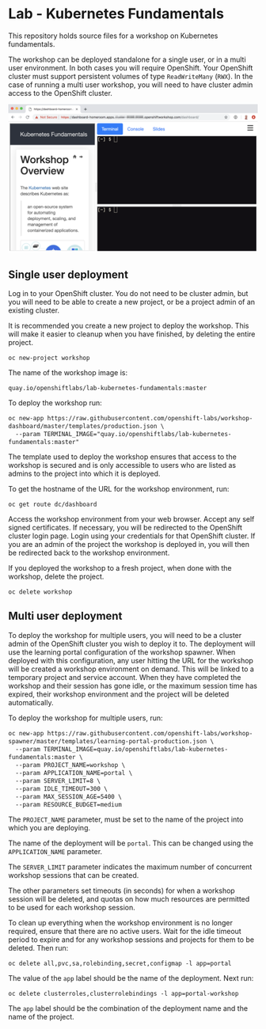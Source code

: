 Lab - Kubernetes Fundamentals
=============================

This repository holds source files for a workshop on Kubernetes fundamentals.

The workshop can be deployed standalone for a single user, or in a multi user environment. In both cases you will require OpenShift. Your OpenShift cluster must support persistent volumes of type ``ReadWriteMany`` (``RWX``). In the case of running a multi user workshop, you will need to have cluster admin access to the OpenShift cluster.

![](terminal.png)

Single user deployment
----------------------

Log in to your OpenShift cluster. You do not need to be cluster admin, but you will need to be able to create a new project, or be a project admin of an existing cluster.

It is recommended you create a new project to deploy the workshop. This will make it easier to cleanup when you have finished, by deleting the entire project.

```
oc new-project workshop
```

The name of the workshop image is:

```
quay.io/openshiftlabs/lab-kubernetes-fundamentals:master
```

To deploy the workshop run:

```
oc new-app https://raw.githubusercontent.com/openshift-labs/workshop-dashboard/master/templates/production.json \
  --param TERMINAL_IMAGE="quay.io/openshiftlabs/lab-kubernetes-fundamentals:master"
```

The template used to deploy the workshop ensures that access to the workshop is secured and is only accessible to users who are listed as admins to the project into which it is deployed.

To get the hostname of the URL for the workshop environment, run:

```
oc get route dc/dashboard
```

Access the workshop environment from your web browser. Accept any self signed certificates. If necessary, you will be redirected to the OpenShift cluster login page. Login using your credentials for that OpenShift cluster. If you are an admin of the project the workshop is deployed in, you will then be redirected back to the workshop environment.

If you deployed the workshop to a fresh project, when done with the workshop, delete the project.

```
oc delete workshop
```

Multi user deployment
---------------------

To deploy the workshop for multiple users, you will need to be a cluster admin of the OpenShift cluster you wish to deploy it to. The deployment will use the learning portal configuration of the workshop spawner. When deployed with this configuration, any user hitting the URL for the workshop will be created a workshop environment on demand. This will be linked to a temporary project and service account. When they have completed the workshop and their session has gone idle, or the maximum session time has expired, their workshop environment and the project will be deleted automatically.

To deploy the workshop for multiple users, run:

```
oc new-app https://raw.githubusercontent.com/openshift-labs/workshop-spawner/master/templates/learning-portal-production.json \
  --param TERMINAL_IMAGE=quay.io/openshiftlabs/lab-kubernetes-fundamentals:master \
  --param PROJECT_NAME=workshop \
  --param APPLICATION_NAME=portal \
  --param SERVER_LIMIT=8 \
  --param IDLE_TIMEOUT=300 \
  --param MAX_SESSION_AGE=5400 \
  --param RESOURCE_BUDGET=medium
```

The ``PROJECT_NAME`` parameter, must be set to the name of the project into which you are deploying.

The name of the deployment will be ``portal``. This can be changed using the ``APPLICATION_NAME`` parameter.

The ``SERVER_LIMIT`` parameter indicates the maximum number of concurrent workshop sessions that can be created.

The other parameters set timeouts (in seconds) for when a workshop session will be deleted, and quotas on how much resources are permitted to be used for each workshop session.

To clean up everything when the workshop environment is no longer required, ensure that there are no active users. Wait for the idle timeout period to expire and for any workshop sessions and projects for them to be deleted. Then run:

```
oc delete all,pvc,sa,rolebinding,secret,configmap -l app=portal
```

The value of the ``app`` label should be the name of the deployment. Next run:

```
oc delete clusterroles,clusterrolebindings -l app=portal-workshop
```

The ``app`` label should be the combination of the deployment name and the name of the project.
